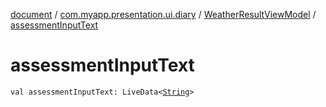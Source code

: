 [document](../../index.md) / [com.myapp.presentation.ui.diary](../index.md) / [WeatherResultViewModel](index.md) / [assessmentInputText](./assessment-input-text.md)

# assessmentInputText

`val assessmentInputText: LiveData<`[`String`](https://kotlinlang.org/api/latest/jvm/stdlib/kotlin/-string/index.html)`>`
